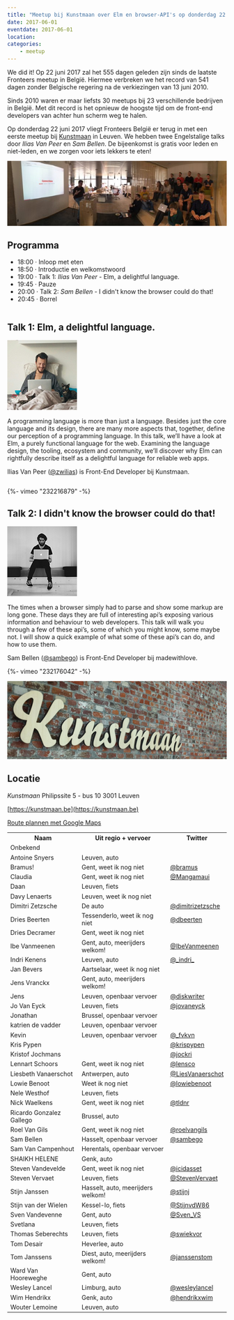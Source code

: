 ```yaml
---
title: "Meetup bij Kunstmaan over Elm en browser-API's op donderdag 22 juni 2017"
date: 2017-06-01
eventdate: 2017-06-01
location:
categories:
    - meetup
---
```


We did it! Op 22 juni 2017 zal het 555 dagen geleden zijn sinds de laatste Fronteers meetup in België. Hiermee verbreken we het record van 541 dagen zonder Belgische regering na de verkiezingen van 13 juni 2010.

Sinds 2010 waren er maar liefsts 30 meetups bij 23 verschillende bedrijven in België. Met dit record is het opnieuw de hoogste tijd om de front-end developers van achter hun scherm weg te halen.

Op donderdag 22 juni 2017 vliegt Fronteers België er terug in met een eerste meetup bij [Kunstmaan](https://kunstmaan.be/) in Leuven. We hebben twee Engelstalige talks door _Ilias Van Peer_ en _Sam Bellen_. De bijeenkomst is gratis voor leden en niet-leden, en we zorgen voor iets lekkers te eten!

![](/_img/bijeenkomsten/km-top.jpg)

## Programma

-   18:00 · Inloop met eten
-   18:50 · Introductie en welkomstwoord
-   19:00 · Talk 1: _Ilias Van Peer_ - Elm, a delightful language.
-   19:45 · Pauze
-   20:00 · Talk 2: _Sam Bellen_ - I didn't know the browser could do that!
-   20:45 · Borrel

```

```

## Talk 1: Elm, a delightful language.

![Ilias Van Peer](/_img/bijeenkomsten/ilias-van-peer.png)

A programming language is more than just a language. Besides just the core language and its design, there are many more aspects that, together, define our perception of a programming language. In this talk, we’ll have a look at Elm, a purely functional language for the web. Examining the language design, the tooling, ecosystem and community, we’ll discover why Elm can rightfully describe itself as a delightful language for reliable web apps.

Ilias Van Peer ([@zwilias](https://github.com/zwilias)) is Front-End Developer bij Kunstmaan.

```

```

<div>
    {%- vimeo "232216879" -%}
</div>

## Talk 2: I didn't know the browser could do that!

![Sam Bellen](/_img/bijeenkomsten/sam-bellen.jpg)

The times when a browser simply had to parse and show some markup are long gone. These days they are full of interesting api’s exposing various information and behaviour to web developers. This talk will walk you through a few of these api’s, some of which you might know, some maybe not. I will show a quick example of what some of these api’s can do, and how to use them.

Sam Bellen ([@sambego](https://github.com/sambego)) is Front-End Developer bij madewithlove.

<div>
    {%- vimeo "232176042" -%}
</div>

![Kunstmaan](/_img/bijeenkomsten/km.jpg)

## Locatie

_Kunstmaan_
Philipssite 5 - bus 10
3001 Leuven

[https://kunstmaan.be](https://kunstmaan.be)

[Route plannen met Google Maps](https://www.google.be/maps/place/Kunstmaan/@50.867195,4.7107903,17z/data=!3m1!4b1!4m5!3m4!1s0x47c160e1fd1d81db:0x792791c9a757a87a!8m2!3d50.867195!4d4.712895?hl=en)

<table>
<tr>
<th scope="col">Naam</th>
<th scope="col">Uit regio + vervoer</th>
<th scope="col">Twitter</th>
</tr>
<tr>
<td>Onbekend</td>
<td></td>
<td></td>
</tr>
<tr>
<td>Antoine Snyers</td>
<td>Leuven, auto</td>
<td></td>
</tr>
<tr>
<td>Bramus!</td>
<td>Gent, weet ik nog niet</td>
<td><a href="https://twitter.com/bramus" rel="nofollow">@bramus</a></td>
</tr>
<tr>
<td>Claudia </td>
<td>Gent, weet ik nog niet</td>
<td><a href="https://twitter.com/Mangamaui" rel="nofollow">@Mangamaui</a></td>
</tr>
<tr>
<td>Daan</td>
<td>Leuven, fiets</td>
<td></td>
</tr>
<tr>
<td>Davy Lenaerts</td>
<td>Leuven, weet ik nog niet</td>
<td></td>
</tr>
<tr>
<td>Dimitri Zetzsche</td>
<td>De auto</td>
<td><a href="https://twitter.com/dimitrizetzsche" rel="nofollow">@dimitrizetzsche</a></td>
</tr>
<tr>
<td>Dries Beerten</td>
<td>Tessenderlo, weet ik nog niet</td>
<td><a href="https://twitter.com/dbeerten" rel="nofollow">@dbeerten</a></td>
</tr>
<tr>
<td>Dries Decramer</td>
<td>Gent, weet ik nog niet</td>
<td></td>
</tr>
<tr>
<td>Ibe Vanmeenen</td>
<td>Gent, auto, meerijders welkom!</td>
<td><a href="https://twitter.com/IbeVanmeenen" rel="nofollow">@IbeVanmeenen</a></td>
</tr>
<tr>
<td>Indri Kenens</td>
<td>Leuven, auto</td>
<td><a href="https://twitter.com/_indri_" rel="nofollow">@_indri_</a></td>
</tr>
<tr>
<td>Jan Bevers</td>
<td>Aartselaar, weet ik nog niet</td>
<td></td>
</tr>
<tr>
<td>Jens Vranckx</td>
<td>Gent, auto, meerijders welkom!</td>
<td></td>
</tr>
<tr>
<td>Jens</td>
<td>Leuven, openbaar vervoer</td>
<td><a href="https://twitter.com/diskwriter" rel="nofollow">@diskwriter</a></td>
</tr>
<tr>
<td>Jo Van Eyck</td>
<td>Leuven, fiets</td>
<td><a href="https://twitter.com/jovaneyck" rel="nofollow">@jovaneyck</a></td>
</tr>
<tr>
<td>Jonathan</td>
<td>Brussel, openbaar vervoer</td>
<td></td>
</tr>
<tr>
<td>katrien de vadder</td>
<td>Leuven, openbaar vervoer</td>
<td></td>
</tr>
<tr>
<td>Kevin</td>
<td>Leuven, openbaar vervoer</td>
<td><a href="https://twitter.com/_fvkvn" rel="nofollow">@_fvkvn</a></td>
</tr>
<tr>
<td>Kris Pypen</td>
<td></td>
<td><a href="https://twitter.com/krispypen" rel="nofollow">@krispypen</a></td>
</tr>
<tr>
<td>Kristof Jochmans</td>
<td></td>
<td><a href="https://twitter.com/jockri" rel="nofollow">@jockri</a></td>
</tr>
<tr>
<td>Lennart Schoors</td>
<td>Gent, weet ik nog niet</td>
<td><a href="https://twitter.com/lensco" rel="nofollow">@lensco</a></td>
</tr>
<tr>
<td>Liesbeth Vanaerschot</td>
<td>Antwerpen, auto</td>
<td><a href="https://twitter.com/LiesVanaerschot" rel="nofollow">@LiesVanaerschot</a></td>
</tr>
<tr>
<td>Lowie Benoot</td>
<td>Weet ik nog niet</td>
<td><a href="https://twitter.com/lowiebenoot" rel="nofollow">@lowiebenoot</a></td>
</tr>
<tr>
<td>Nele Westhof</td>
<td>Leuven, fiets</td>
<td></td>
</tr>
<tr>
<td>Nick Waelkens</td>
<td>Gent, weet ik nog niet</td>
<td><a href="https://twitter.com/tldnr" rel="nofollow">@tldnr</a></td>
</tr>
<tr>
<td>Ricardo Gonzalez Gallego</td>
<td>Brussel, auto</td>
<td></td>
</tr>
<tr>
<td>Roel Van Gils</td>
<td>Gent, weet ik nog niet</td>
<td><a href="https://twitter.com/roelvangils" rel="nofollow">@roelvangils</a></td>
</tr>
<tr>
<td>Sam Bellen</td>
<td>Hasselt, openbaar vervoer</td>
<td><a href="https://twitter.com/sambego" rel="nofollow">@sambego</a></td>
</tr>
<tr>
<td>Sam Van Campenhout</td>
<td>Herentals, openbaar vervoer</td>
<td></td>
</tr>
<tr>
<td>SHAIKH HELENE</td>
<td>Genk, auto</td>
<td></td>
</tr>
<tr>
<td>Steven Vandevelde</td>
<td>Gent, weet ik nog niet</td>
<td><a href="https://twitter.com/icidasset" rel="nofollow">@icidasset</a></td>
</tr>
<tr>
<td>Steven Vervaet</td>
<td>Leuven, fiets</td>
<td><a href="https://twitter.com/StevenVervaet" rel="nofollow">@StevenVervaet</a></td>
</tr>
<tr>
<td>Stijn Janssen</td>
<td>Hasselt, auto, meerijders welkom!</td>
<td><a href="https://twitter.com/stijnj" rel="nofollow">@stijnj</a></td>
</tr>
<tr>
<td>Stijn van der Wielen</td>
<td>Kessel-lo, fiets</td>
<td><a href="https://twitter.com/StijnvdW86" rel="nofollow">@StijnvdW86</a></td>
</tr>
<tr>
<td>Sven Vandevenne</td>
<td>Gent, auto</td>
<td><a href="https://twitter.com/Sven_VS" rel="nofollow">@Sven_VS</a></td>
</tr>
<tr>
<td>Svetlana</td>
<td>Leuven, fiets</td>
<td></td>
</tr>
<tr>
<td>Thomas Seberechts</td>
<td>Leuven, fiets</td>
<td><a href="https://twitter.com/swiekvor" rel="nofollow">@swiekvor</a></td>
</tr>
<tr>
<td>Tom Desair</td>
<td>Heverlee, auto</td>
<td></td>
</tr>
<tr>
<td>Tom Janssens</td>
<td>Diest, auto, meerijders welkom!</td>
<td><a href="https://twitter.com/janssenstom" rel="nofollow">@janssenstom</a></td>
</tr>
<tr>
<td>Ward Van Hooreweghe</td>
<td>Gent, auto</td>
<td></td>
</tr>
<tr>
<td>Wesley Lancel</td>
<td>Limburg, auto</td>
<td><a href="https://twitter.com/wesleylancel" rel="nofollow">@wesleylancel</a></td>
</tr>
<tr>
<td>Wim Hendrikx</td>
<td>Genk, auto</td>
<td><a href="https://twitter.com/hendrikxwim" rel="nofollow">@hendrikxwim</a></td>
</tr>
<tr>
<td>Wouter Lemoine</td>
<td>Leuven, auto</td>
<td></td>
</tr>
</table>
